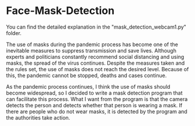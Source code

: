 # Face-Mask-Detection

You can find the detailed explanation in the "mask_detection_webcam1.py" folder.


The use of masks during the pandemic process has become one of the inevitable measures to suppress
transmission and save lives. Although experts and politicians constantly recommend social distancing and
using masks, the spread of the virus continues. Despite the measures taken and the rules set, the use of
masks does not reach the desired level. Because of this, the pandemic cannot be stopped, deaths and cases
continue.

As the pandemic process continues, I think the use of masks should become widespread, so I decided to
write a mask detection program that can facilitate this process. What I want from the program is that the
camera detects the person and detects whether that person is wearing a mask. If there are people who do
not wear masks, it is detected by the program and the authorities take action.
